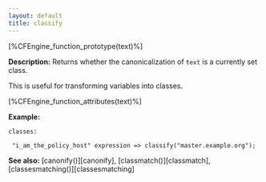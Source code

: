 ```yaml
---
layout: default
title: classify
---
```


[%CFEngine_function_prototype(text)%]

**Description:** Returns whether the canonicalization of `text` is a currently
set class.

This is useful for transforming variables into classes.

[%CFEngine_function_attributes(text)%]

**Example:**

```cf3
classes:

 "i_am_the_policy_host" expression => classify("master.example.org");
```

**See also:** [canonify()][canonify], [classmatch()][classmatch], [classesmatching()][classesmatching]
